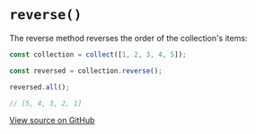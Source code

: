 # `reverse()`

The reverse method reverses the order of the collection's items:

```js
const collection = collect([1, 2, 3, 4, 5]);

const reversed = collection.reverse();

reversed.all();

// [5, 4, 3, 2, 1]
```




[View source on GitHub](https://github.com/ecrmnn/collect.js/blob/master/src/methods/reverse.js)